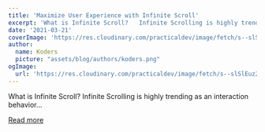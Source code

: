 ```yaml
---
title: 'Maximize User Experience with Infinite Scroll'
excerpt: 'What is Infinite Scroll?   Infinite Scrolling is highly trending as an interaction behavior...'
date: '2021-03-21'
coverImage: 'https://res.cloudinary.com/practicaldev/image/fetch/s--slSlEuz2--/c_imagga_scale,f_auto,fl_progressive,h_420,q_auto,w_1000/https://dev-to-uploads.s3.amazonaws.com/uploads/articles/4v97gos5yw9oy5fjj7d1.png'
author:
  name: Koders
  picture: "assets/blog/authors/koders.png"
ogImage:
  url: 'https://res.cloudinary.com/practicaldev/image/fetch/s--slSlEuz2--/c_imagga_scale,f_auto,fl_progressive,h_420,q_auto,w_1000/https://dev-to-uploads.s3.amazonaws.com/uploads/articles/4v97gos5yw9oy5fjj7d1.png'
---
```


What is Infinite Scroll?   Infinite Scrolling is highly trending as an interaction behavior...

[Read more](https://dev.to/ruppysuppy/maximize-user-experience-with-infinite-scroll-li4)
